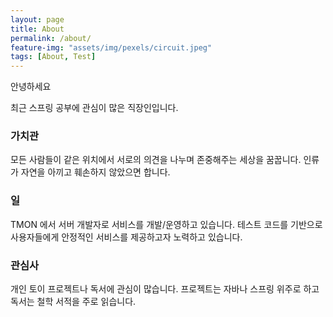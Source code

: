 ```yaml
---
layout: page
title: About
permalink: /about/
feature-img: "assets/img/pexels/circuit.jpeg"
tags: [About, Test]
---
```


안녕하세요

최근 스프링 공부에 관심이 많은 직장인입니다.

### 가치관

모든 사람들이 같은 위치에서 서로의 의견을 나누며 존중해주는 세상을 꿈꿉니다.
인류가 자연을 아끼고 훼손하지 않았으면 합니다. 

### 일

TMON 에서 서버 개발자로 서비스를 개발/운영하고 있습니다.
테스트 코드를 기반으로 사용자들에게 안정적인 서비스를 제공하고자 노력하고 있습니다.

### 관심사

개인 토이 프로젝트나 독서에 관심이 많습니다.
프로젝트는 자바나 스프링 위주로 하고 독서는 철학 서적을 주로 읽습니다.
  